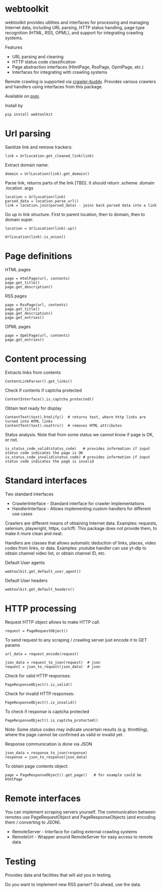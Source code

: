 # webtoolkit

webtoolkit provides utilities and interfaces for processing and managing Internet data, including URL parsing, HTTP status handling, page type recognition (HTML, RSS, OPML), and support for integrating crawling systems.

Features
 - URL parsing and cleaning
 - HTTP status code classification
 - Page abstraction interfaces (HtmlPage, RssPage, OpmlPage, etc.)
 - Interfaces for integrating with crawling systems

Remote crawling is supported via [crawler-buddy](https://google.com/rumca-js/crawler-buddy). Provides various crawlers and handlers using interfaces from this package.

Available on [pypi](https://pypi.org/project/webtoolkit).

Install by
```
pip install webtoolkit
```

# Url parsing

Sanitize link and remove trackers:
```
link = UrlLocation.get_cleaned_link(link)
```

Extract domain name:
```
domain = UrlLocation(link).get_domain()
```

Parse link, returns parts of the link [TBD]. It should return .scheme .domain .location .args
```
location = UrlLocation(link)
parsed_data = location.parse_url()
link = location.join(parsed_data) - joins back parsed data into a link
```

Go up in link structure. First to parent location, then to domain, then to domain super.
```
location = UrlLocation(link).up()
```

```
UrlLocation(link).is_onion()
```

# Page definitions

HTML pages
```
page = HtmlPage(url, contents)
page.get_title()
page.get_description()
```

RSS pages
```
page = RssPage(url, contents)
page.get_title()
page.get_description()
page.get_entries()
```

OPML pages
```
page = OpmlPage(url, contents)
page.get_entries()
```

# Content processing

Extracts links from contents
```
ContentLinkParser().get_links()
```

Check if contents if captcha protected
```
ContentInterface().is_captcha_protected()
```

Obtain text ready for display
```
ContentText(text).htmlify()  # returns text, where http links are turned into HTML links
ContentText(text).noattrs()  # removes HTML attributes
```

Status analysis. Note that from some status we cannot know if page is OK, or not.
```
is_status_code_valid(status_code)   # provides information if input status code indicates the page is OK
is_status_code_invalid(status_code) # provides information if input status code indicates the page is invalid
```

# Standard interfaces

Two standard interfaces
 - CrawlerInterface - Standard interface for crawler implementations
 - HandlerInterface - Allows implementing custom handlers for different use cases

Crawlers are different means of obtaining Internet data. Examples: requests, selenium, playwright, httpx, curlcffi. This package does not provide them, to make it more clean and neat.

Handlers are classes that allows automatic deduction of links, places, video codes from links, or data. Examples: youtube handler can use yt-dlp to obtain channel video list, or obtain channel ID, etc.

Default User agents
```
webtoolkit.get_default_user_agent()
```

Default User headers
```
webtoolkit.get_default_headers()
```

# HTTP processing

Request HTTP object allows to make HTTP call.
```
request = PageRequestObject()
```

To send request to any scraping / crawling server just encode it to GET params
```
url_data = request_encode(request)

json_data = request_to_json(request)  # json
request = json_to_request(json_data)  # json
```

Check for valid HTTP responses:
```
PageResponseObject().is_valid()
```

Check for invalid HTTP responses:
```
PageResponseObject().is_invalid()
```

To check if response is captcha protected
```
PageResponseObject().is_captcha_protected()
```

Note: Some status codes may indicate uncertain results (e.g. throttling), where the page cannot be confirmed as valid or invalid yet.

Response communication is done via JSON
```
json_data = response_to_json(response)
response = json_to_response(json_data)
```

To obtain page contents object:
```
page = PageResponseObject().get_page()   # for example could be HtmlPage
```

# Remote interfaces

You can implement scraping servers yourself. The communication between remotes use PageRequestObject and PageResponseObjects (and encoding them / converting to JSON).

 - RemoteServer - Interface for calling external crawling systems
 - RemoteUrl - Wrapper around RemoteServer for easy access to remote data

# Testing

Provides data and facilities that will aid you in testing.

Do you want to implement new RSS parser? Go ahead, use the data.
